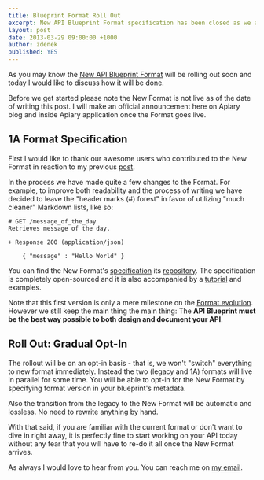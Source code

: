 ```yaml
---
title: Blueprint Format Roll Out
excerpt: New API Blueprint Format specification has been closed as we are getting ready for its roll out. 
layout: post
date: 2013-03-29 09:00:00 +1000
author: zdenek
published: YES
---
```


As you may know the [New API Blueprint Format](http://blog.apiary.io/2013/02/20/New-API-Blueprint-Format-Basics/) will be rolling out soon and today I would like to discuss how it will be done. 

Before we get started please note the New Format is not live as of the date of writing this post. I will make an official announcement here on Apiary blog and inside Apiary application once the Format goes live.

## 1A Format Specification
First I would like to thank our awesome users who contributed to the New Format in reaction to my previous [post](http://blog.apiary.io/2013/02/20/New-API-Blueprint-Format-Basics/). 

In the process we have made quite a few changes to the Format. For example, to improve both readability and the process of writing we have decided to leave the "header marks (#) forest" in favor of utilizing "much cleaner" Markdown lists, like so: 

	# GET /message_of_the_day
	Retrieves message of the day.
	
	+ Response 200 (application/json)
			
		{ "message" : "Hello World" }

You can find the New Format's [specification](https://github.com/apiaryio/api-blueprint/blob/master/API%20Blueprint%20Specification.md) its [repository](https://github.com/apiaryio/api-blueprint). The specification is completely open-sourced and it is also accompanied by a [tutorial](https://github.com/apiaryio/api-blueprint/blob/master/examples/1.%20Simplest%20API.md) and examples.

Note that this first version is only a mere milestone on the [Format evolution](http://blog.apiary.io/2013/01/27/New-API-Blueprint-Format/). However we still keep the main thing the main thing: The **API Blueprint must be the best way possible to both design and document your API**.

## Roll Out: Gradual Opt-In
The rollout will be on an opt-in basis - that is, we won't "switch" everything to new format immediately. Instead the two (legacy and 1A) formats will live in parallel for some time. You will be able to opt-in for the New Format by specifying format version in your blueprint's metadata.

Also the transition from the legacy to the New Format will be automatic and lossless. No need to rewrite anything by hand. 

With that said, if you are familiar with the current format or don't want to dive in right away, it is perfectly fine to start working on your API today without any fear that you will have to re-do it all once the New Format arrives.

As always I would love to hear from you. You can reach me on [my email](z@apiary.io).


